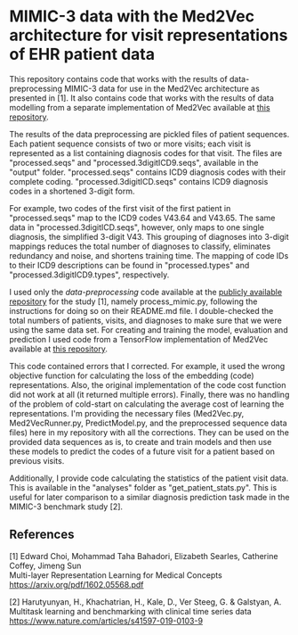 # MIMIC-3 data with the Med2Vec architecture for visit representations of EHR patient data

This repository contains code that works with the results of data-preprocessing MIMIC-3 data for use in the 
Med2Vec architecture as presented in [1]. It also contains code that works with the results of data modelling 
from a separate implementation of Med2Vec available at [this repository](https://github.com/sdwww/Med2Vec_tensorflow/blob/master/Med2VecRunner.py). 

The results of the data preprocessing are pickled files of patient sequences. Each patient sequence consists 
of two or more visits; each visit is represented as a list  containing diagnosis codes for that visit.
The files are "processed.seqs" and "processed.3digitICD9.seqs", available in the "output" folder. "processed.seqs" 
contains ICD9 diagnosis codes with their complete coding. "processed.3digitICD.seqs" contains ICD9 diagnosis codes in 
a shortened 3-digit form. 

For example, two codes of the first visit of the first patient in "processed.seqs" map to the ICD9 codes V43.64 and V43.65. 
The same data in "processed.3digitICD.seqs", however, only maps to one single diagnosis, the simplified 3-digit V43. 
This grouping of diagnoses into 3-digit mappings reduces the total number of diagnoses to classify, 
eliminates redundancy and noise, and shortens training time. The mapping of code IDs to their 
ICD9 descriptions can be found in "processed.types" and "processed.3digitICD9.types", respectively.

I used only the _data-preprocessing_ code available at the [publicly available repository](https://github.com/mp2893/med2vec)
for the study [1], namely process_mimic.py, following the instructions for doing so on their README.md file. 
I double-checked the total numbers of patients, visits, and diagnoses to make sure that we were using the same data set. For creating 
and training the model, evaluation and prediction I used code from a TensorFlow implementation of Med2Vec
available at [this repository](https://github.com/sdwww/Med2Vec_tensorflow/blob/master/Med2VecRunner.py).

This code contained errors that I corrected. For example, it used the wrong objective function for calculating the
loss of the embedding (code) representations. Also, the original implementation of the code cost function did not work
at all (it returned multiple errors). Finally, there was no handling of the problem of cold-start on calculating the 
average cost of learning the representations. I'm providing the necessary files (Med2Vec.py, Med2VecRunner.py, 
PredictModel.py, and the preprocessed sequence data files) here in my repository with all the corrections. 
They can be used on the provided data sequences  as is, to create and train models and then use these models to predict
the codes of a future visit for a patient based on previous visits.

Additionally, I provide code calculating the statistics of the patient visit data. This is available in the "analyses"
folder as "get_patient_stats.py". This is useful for later comparison to a similar diagnosis prediction task 
made in the MIMIC-3 benchmark study [2].

## References

[1] Edward Choi, Mohammad Taha Bahadori, Elizabeth Searles, Catherine Coffey, Jimeng Sun
<br>Multi-layer Representation Learning for Medical Concepts
<br>https://arxiv.org/pdf/1602.05568.pdf

[2] Harutyunyan, H., Khachatrian, H., Kale, D., Ver Steeg, G. & Galstyan, A. 
<br>Multitask learning and benchmarking with clinical time series data
<br>https://www.nature.com/articles/s41597-019-0103-9
